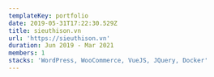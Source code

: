 ```yaml
---
templateKey: portfolio
date: 2019-05-31T17:22:30.529Z
title: sieuthison.vn
url: 'https://sieuthison.vn'
duration: Jun 2019 - Mar 2021
members: 1
stacks: 'WordPress, WooCommerce, VueJS, JQuery, Docker'
---
```

